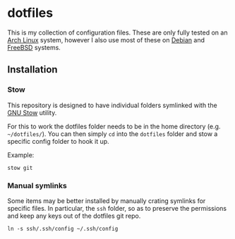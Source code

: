 # dotfiles

This is my collection of configuration files. These are only fully tested on an [Arch Linux](https://www.archlinux.org/) system, however I also use most of these on [Debian](https://www.debian.org/) and [FreeBSD](https://www.freebsd.org/) systems.

## Installation

### Stow

This repository is designed to have individual folders symlinked with the [GNU Stow](https://www.gnu.org/software/stow/) utility.

For this to work the dotfiles folder needs to be in the home directory (e.g. `~/dotfiles/`). You can then simply `cd` into the `dotfiles` folder and stow a specific config folder to hook it up.

Example:

`stow git`

### Manual symlinks

Some items may be better installed by manually crating symlinks for specific files. In particular, the `ssh` folder, so as to preserve the permissions and keep any keys out of the dotfiles git repo.

`ln -s ssh/.ssh/config ~/.ssh/config`
